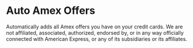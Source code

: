 # Auto Amex Offers

Automatically adds all Amex offers you have on your credit cards. We are not affiliated, associated, authorized, endorsed by, or in any way officially connected with American Express, or any of its subsidiaries or its affiliates.
